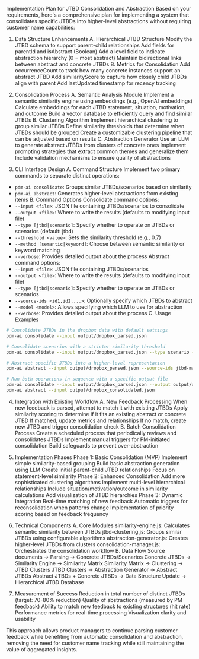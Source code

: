 Implementation Plan for JTBD Consolidation and Abstraction
Based on your requirements, here's a comprehensive plan for implementing a system that consolidates specific JTBDs into higher-level abstractions without requiring customer name capabilities:

1. Data Structure Enhancements
A. Hierarchical JTBD Structure
Modify the JTBD schema to support parent-child relationships
Add fields for parentId and isAbstract (Boolean)
Add a level field to indicate abstraction hierarchy (0 = most abstract)
Maintain bidirectional links between abstract and concrete JTBDs
B. Metrics for Consolidation
Add occurrenceCount to track how many concrete instances support an abstract JTBD
Add similarityScore to capture how closely child JTBDs align with parent
Add lastUpdated timestamp for recency tracking

2. Consolidation Process
A. Semantic Analysis Module
Implement a semantic similarity engine using embeddings (e.g., OpenAI embeddings)
Calculate embeddings for each JTBD statement, situation, motivation, and outcome
Build a vector database to efficiently query and find similar JTBDs
B. Clustering Algorithm
Implement hierarchical clustering to group similar JTBDs
Define similarity thresholds that determine when JTBDs should be grouped
Create a customizable clustering pipeline that can be adjusted based on results
C. Abstraction Generator
Use an LLM to generate abstract JTBDs from clusters of concrete ones
Implement prompting strategies that extract common themes and generalize them
Include validation mechanisms to ensure quality of abstractions

3. CLI Interface Design
A. Command Structure
Implement two primary commands to separate distinct operations:
- `pdm-ai consolidate`: Groups similar JTBDs/scenarios based on similarity
- `pdm-ai abstract`: Generates higher-level abstractions from existing items
B. Command Options
Consolidate command options:
- `--input <file>`: JSON file containing JTBDs/scenarios to consolidate
- `--output <file>`: Where to write the results (defaults to modifying input file)
- `--type [jtbd|scenario]`: Specify whether to operate on JTBDs or scenarios (default: jtbd)
- `--threshold <value>`: Sets the similarity threshold (e.g., 0.7)
- `--method [semantic|keyword]`: Choose between semantic similarity or keyword matching
- `--verbose`: Provides detailed output about the process
Abstract command options:
- `--input <file>`: JSON file containing JTBDs/scenarios
- `--output <file>`: Where to write the results (defaults to modifying input file)
- `--type [jtbd|scenario]`: Specify whether to operate on JTBDs or scenarios
- `--source-ids <id1,id2,...>`: Optionally specify which JTBDs to abstract
- `--model <model>`: Allows specifying which LLM to use for abstraction
- `--verbose`: Provides detailed output about the process
C. Usage Examples
```bash
# Consolidate JTBDs in the dropbox data with default settings
pdm-ai consolidate --input output/dropbox_parsed.json

# Consolidate scenarios with a stricter similarity threshold
pdm-ai consolidate --input output/dropbox_parsed.json --type scenario --threshold 0.8

# Abstract specific JTBDs into a higher-level representation
pdm-ai abstract --input output/dropbox_parsed.json --source-ids jtbd-ma3cz25p-1,jtbd-ma3cz4rz-1

# Run both operations in sequence with a specific output file
pdm-ai consolidate --input output/dropbox_parsed.json --output output/dropbox_consolidated.json
pdm-ai abstract --input output/dropbox_consolidated.json
```

4. Integration with Existing Workflow
A. New Feedback Processing
When new feedback is parsed, attempt to match it with existing JTBDs
Apply similarity scoring to determine if it fits an existing abstract or concrete JTBD
If matched, update metrics and relationships
If no match, create new JTBD and trigger consolidation check
B. Batch Consolidation Process
Create a scheduled process that periodically reviews and consolidates JTBDs
Implement manual triggers for PM-initiated consolidation
Build safeguards to prevent over-abstraction

5. Implementation Phases
Phase 1: Basic Consolidation (MVP)
Implement simple similarity-based grouping
Build basic abstraction generation using LLM
Create initial parent-child JTBD relationships
Focus on statement-level similarity
Phase 2: Enhanced Consolidation
Add more sophisticated clustering algorithms
Implement multi-level hierarchical relationships
Include situation/motivation/outcome in similarity calculations
Add visualization of JTBD hierarchies
Phase 3: Dynamic Integration
Real-time matching of new feedback
Automatic triggers for reconsolidation when patterns change
Implementation of priority scoring based on feedback frequency

6. Technical Components
A. Core Modules
similarity-engine.js: Calculates semantic similarity between JTBDs
jtbd-clustering.js: Groups similar JTBDs using configurable algorithms
abstraction-generator.js: Creates higher-level JTBDs from clusters
consolidation-manager.js: Orchestrates the consolidation workflow
B. Data Flow
Source documents → Parsing → Concrete JTBDs/Scenarios
Concrete JTBDs → Similarity Engine → Similarity Matrix
Similarity Matrix → Clustering → JTBD Clusters
JTBD Clusters → Abstraction Generator → Abstract JTBDs
Abstract JTBDs + Concrete JTBDs → Data Structure Update → Hierarchical JTBD Database

7. Measurement of Success
Reduction in total number of distinct JTBDs (target: 70-80% reduction)
Quality of abstractions (measured by PM feedback)
Ability to match new feedback to existing structures (hit rate)
Performance metrics for real-time processing
Visualization clarity and usability

This approach allows product managers to continue parsing customer feedback while benefiting from automatic consolidation and abstraction, removing the need for customer name tracking while still maintaining the value of aggregated insights.